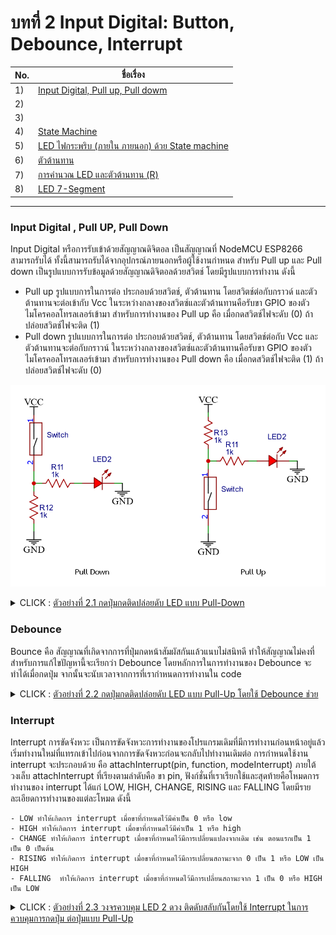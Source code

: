 
# บทที่ 2 Input Digital: Button, Debounce, Interrupt



No. |ชื่อเรื่อง|
----- |----- |
1)|[Input Digital, Pull up, Pull dowm](https://github.com/phisic1714/IoT-Learning-Set/blob/main/%E0%B8%9A%E0%B8%97%E0%B8%97%E0%B8%B5%E0%B9%881/%E0%B8%9A%E0%B8%97%E0%B8%97%E0%B8%B5%E0%B9%88_1.md#esp8266-%E0%B8%82%E0%B9%89%E0%B8%AD%E0%B8%A1%E0%B8%B9%E0%B8%A5%E0%B8%97%E0%B8%B1%E0%B9%88%E0%B8%A7%E0%B9%84%E0%B8%9B-%E0%B8%81%E0%B8%B2%E0%B8%A3%E0%B9%83%E0%B8%8A%E0%B9%89%E0%B8%87%E0%B8%B2%E0%B8%99)|
2)|[ ](https://github.com/phisic1714/IoT-Learning-Set/blob/main/%E0%B8%9A%E0%B8%97%E0%B8%97%E0%B8%B5%E0%B9%881/%E0%B8%9A%E0%B8%97%E0%B8%97%E0%B8%B5%E0%B9%88_1.md#esp8266-%E0%B8%82%E0%B9%89%E0%B8%AD%E0%B8%A1%E0%B8%B9%E0%B8%A5%E0%B8%97%E0%B8%B1%E0%B9%88%E0%B8%A7%E0%B9%84%E0%B8%9B-%E0%B8%81%E0%B8%B2%E0%B8%A3%E0%B9%83%E0%B8%8A%E0%B9%89%E0%B8%87%E0%B8%B2%E0%B8%99)|
3)|[](https://github.com/phisic1714/IoT-Learning-Set/blob/main/%E0%B8%9A%E0%B8%97%E0%B8%97%E0%B8%B5%E0%B9%881/%E0%B8%9A%E0%B8%97%E0%B8%97%E0%B8%B5%E0%B9%88_1.md#serial-monitor)|
4)|[State Machine](https://github.com/phisic1714/IoT-Learning-Set/blob/main/%E0%B8%9A%E0%B8%97%E0%B8%97%E0%B8%B5%E0%B9%881/%E0%B8%9A%E0%B8%97%E0%B8%97%E0%B8%B5%E0%B9%88_1.md#state-machine)|
5)|[LED ไฟกระพริบ (ภายใน ภายนอก) ด้วย State machine]()|
6)|[ตัวต้านทาน](https://github.com/phisic1714/IoT-Learning-Set/blob/main/%E0%B8%9A%E0%B8%97%E0%B8%97%E0%B8%B5%E0%B9%881/%E0%B8%9A%E0%B8%97%E0%B8%97%E0%B8%B5%E0%B9%88_1.md#%E0%B8%95%E0%B8%B1%E0%B8%A7%E0%B8%95%E0%B9%89%E0%B8%B2%E0%B8%99%E0%B8%97%E0%B8%B2%E0%B8%99)|
7)|[การคำนวณ LED และตัวต้านทาน (R)](https://github.com/phisic1714/IoT-Learning-Set/blob/main/%E0%B8%9A%E0%B8%97%E0%B8%97%E0%B8%B5%E0%B9%881/%E0%B8%9A%E0%B8%97%E0%B8%97%E0%B8%B5%E0%B9%88_1.md#%E0%B8%81%E0%B8%B2%E0%B8%A3%E0%B8%84%E0%B8%B3%E0%B8%99%E0%B8%A7%E0%B8%93-led-%E0%B9%81%E0%B8%A5%E0%B8%B0%E0%B8%95%E0%B8%B1%E0%B8%A7%E0%B8%95%E0%B9%89%E0%B8%B2%E0%B8%99%E0%B8%97%E0%B8%B2%E0%B8%99)|
8)|[LED 7-Segment](https://github.com/phisic1714/IoT-Learning-Set/blob/main/%E0%B8%9A%E0%B8%97%E0%B8%97%E0%B8%B5%E0%B9%881/%E0%B8%9A%E0%B8%97%E0%B8%97%E0%B8%B5%E0%B9%88_1.md#led-7-segment)|

---
### Input Digital , Pull UP, Pull Down
Input Digital หรือการรับเข้าด้วยสัญญาณดิจิตอล เป็นสัญญาณที่ NodeMCU ESP8266 สามารถรับได้ ทั้งนี้สามารถรับได้จากอุปกรณ์ภายนอกหรือผู้ใช้งานกำหนด สำหรับ Pull up และ Pull down เป็นรูปแบบการรับข้อมูลด้วยสัญญาณดิจิตอลด้วยสวิตช์ โดยมีรูปแบบการทำงาน ดังนี้
- Pull up รูปแบบการในการต่อ ประกอบด้วยสวิตช์, ตัวต้านทาน โดยสวิตช์ต่อกับกราวด์ และตัวต้านทานจะต่อเข้ากับ Vcc ในระหว่างกลางของสวิตซ์และตัวต้านทานคือรับขา GPIO ของตัวไมโครคอลโทรลเลอร์เข้ามา สำหรับการทำงานของ Pull up คือ เมื่อกดสวิตช์ไฟจะดับ (0) ถ้าปล่อยสวิตช์ไฟจะติด (1)
- Pull down รูปแบบการในการต่อ ประกอบด้วยสวิตช์, ตัวต้านทาน โดยสวิตช์ต่อกับ Vcc และตัวต้านทานจะต่อกับกราวน์ ในระหว่างกลางของสวิตซ์และตัวต้านทานคือรับขา GPIO ของตัวไมโครคอลโทรลเลอร์เข้ามา สำหรับการทำงานของ Pull down คือ เมื่อกดสวิตช์ไฟจะติด (1) ถ้าปล่อยสวิตช์ไฟจะดับ (0)

![image](image\PullUpDown.png)


<details><summary>CLICK : <ins>ตัวอย่างที่ 2.1 กดปุ่มกดติดปล่อยดับ LED แบบ Pull-Down</ins></summary>
<p>

```ruby

#include "Arduino.h"
const int LED_ON = 0;
const int LED_OFF = 1;
int state ;
void pressed(); // ประกาศฟังก์ชันตรวจสอบการกดปุ่ม
void setup()
{
  state = LED_OFF;
  Serial.begin(115200);
  pinMode(D0, INPUT);
  pinMode(D1, OUTPUT);
}
void loop()
{
    switch (state)
    {
    case LED_ON: // เมื่อสถานะเป็น LED_ON
        digitalWrite(D1, HIGH); // LED จะสว่าง
        pressed(); // เข้าฟังก์ชันตรวจสอบการกดปุ่ม
        break;
    case LED_OFF: // เมื่อสถานะเป็น LED_OFF
        digitalWrite(D1, LOW); // LED จะดับ
        pressed(); // เข้าฟังก์ชันตรวจสอบการกดปุ่ม
        break;
    }
}
void pressed() // ฟังก์ชันตรวจสอบการกดปุ่ม
{
    if (digitalRead(D0) == HIGH) // ถ้าปุ่มถูกกด
     {
      state = LED_ON; // สถานะเป็น LED_ON
      Serial.println(state);
    }
    else if (digitalRead(D0) == LOW) // ถ้าปุ่มถูกปล่อย
     {
      state = LED_OFF; // สถานะเป็น LED_OFF
      Serial.println(state);
    }
}
```
<p>
</details>

### Debounce
Bounce คือ สัญญาณที่เกิดจากการที่ปุ่มกดหน้าสัมผัสกันแล้วแนบไม่สนิทดี ทำให้สัญญาณไม่คงที่ สำหรับการแก้ไขปัญหานี้จะเรียกว่า Debounce โดยหลักการในการทำงานของ Debounce จะทำได้เมื่อกดปุ่ม จากนั้นจะนับเวลาจากการที่เรากำหนดการทำงานใน code

<details><summary>CLICK : <ins>ตัวอย่างที่ 2.2 กดปุ่มกดติดปล่อยดับ LED แบบ Pull-Up โดยใช้ Debounce ช่วย</ins></summary>
<p>

```ruby
#include "Arduino.h"
const int LED_ON = 0;
const int LED_OFF = 1;
int state;
void pressed(); // ประกาศฟังก์ชันตรวจสอบการกดปุ่ม
void setup()
{
    state = LED_OFF;
    Serial.begin(115200);
    pinMode(D0, INPUT);
    pinMode(D1, OUTPUT);
}
void loop()
{
    switch (state)
    {
    case LED_ON:
        digitalWrite(D1, HIGH);
        pressed();
        break;
    case LED_OFF:
        digitalWrite(D1, LOW);
        pressed();
        break;
    }
}
void pressed() // ฟังก์ชันตรวจสอบการกดปุ่ม
{
    if (digitalRead(D0) == HIGH)
    {
        // ทำ Debounce โดยตรวจสอบว่าปุ่มถูกกดหรือไม่
        delay(10);
        if (digitalRead(D0) == HIGH)
        {
            state = LED_OFF; // สถานะเป็น LED_OFF
            Serial.println(state);
        }
    }
    else if (digitalRead(D0) == LOW)
    {
        // ทำ Debounce โดยตรวจสอบว่าปุ่มถูกกดหรือไม่
        delay(10);
        if (digitalRead(D0) == LOW)
        {
            state = LED_ON; // สถานะเป็น LED_ON
            Serial.println(state);
        }
    }
}

```
<p>
</details>

### Interrupt

Interrupt 
	การขัดจังหวะ เป็นการขัดจังหวะการทำงานของโปรแกรมเดิมที่มีการทำงานก่อนหน้าอยู่แล้ว เริ่มทำงานใหม่ที่แทรกเข้าไปก่อนจากการขัดจังหวะก่อนจะกลับไปทำงานเดิมต่อ
	การกำหนดใช้งาน interrupt จะประกอบด้วย คือ 
    attachInterrupt(pin, function, modeInterrupt) 
    ภายใต้วงเล็บ attachInterrupt ที่เรียงตามลำดับคือ ขา pin, ฟังก์ชั่นที่เราเรียกใช้และสุดท้ายคือโหมดการทำงานของ interrupt ได้แก่ LOW, HIGH, CHANGE, RISING และ FALLING โดยมีรายละเอียดการทำงานของแต่ละโหมด ดังนี้

	- LOW ทำให้เกิดการ interrupt เมื่อขาที่กำหนดไว้มีค่าเป็น 0 หรือ low
	- HIGH ทำให้เกิดการ interrupt เมื่อขาที่กำหนดไว้มีค่าเป็น 1 หรือ high
	- CHANGE ทำให้เกิดการ interrupt เมื่อขาที่กำหนดไว้มีการเปลี่ยนแปลงจากเดิม เช่น ตอนแรกเป็น 1 เป็น 0 เป็นต้น
	- RISING ทำให้เกิดการ interrupt เมื่อขาที่กำหนดไว้มีการเปลี่ยนสถานะจาก 0 เป็น 1 หรือ LOW เป็น HIGH
	- FALLING  ทำให้เกิดการ interrupt เมื่อขาที่กำหนดไว้มีการเปลี่ยนสถานะจาก 1 เป็น 0 หรือ HIGH เป็น LOW

<details><summary>CLICK : <ins>ตัวอย่างที่ 2.3 วงจรควบคุม LED 2 ดวง ติดดับสลับกันโดยใช้ Interrupt ในการควบคุมการกดปุ่ม ต่อปุ่มแบบ Pull-Up</ins></summary>
<p>

```ruby
#include "Arduino.h"
const int LED_1_OFF_LED_2_ON = 0;
const int LED_1_ON_LED_2_OFF = 1;
int state;
int presscount; // ตัวแปรนับจำนวนการกดปุ่ม
void pressed();
void setup()
{
    state = LED_1_OFF_LED_2_ON;
    presscount = 0;
    Serial.begin(115200);
    pinMode(D1, OUTPUT);
    pinMode(D2, OUTPUT);
    pinMode(D3, INPUT);
    attachInterrupt(digitalPinToInterrupt(D3), pressed, RISING); // ประกาศฟังก์ชัน Interrupt เมื่อขา D3 มีค่า HIGH จะเรียกใช้ฟังก์ชัน pressed
}
void loop()
{
    switch (state)
    {
    case LED_1_OFF_LED_2_ON:
        digitalWrite(D1, LOW);
        digitalWrite(D2, HIGH);
        Serial.println("LED 1 OFF : LED 2 ON");
        Serial.print("Press Count : ");
        Serial.println(presscount);

        if (digitalRead(D3) == LOW)
        {
            delay(10);
            if (presscount == 1)
            {
                state = LED_1_ON_LED_2_OFF;
            }
        }
        break;
    case LED_1_ON_LED_2_OFF:
        digitalWrite(D1, HIGH);
        digitalWrite(D2, LOW);
        Serial.println("LED 1 ON : LED 2 OFF");
        Serial.print("Press Count : ");
        Serial.println(presscount);
        if (digitalRead(D3) == LOW)
        {
            delay(10);
            if (presscount > 1)
            {
                state = LED_1_OFF_LED_2_ON;
                presscount = 0;
            }
        }
        break;
    }
}
IRAM_ATTR void pressed()
{
    presscount++;
}

```
<p>
</details>

